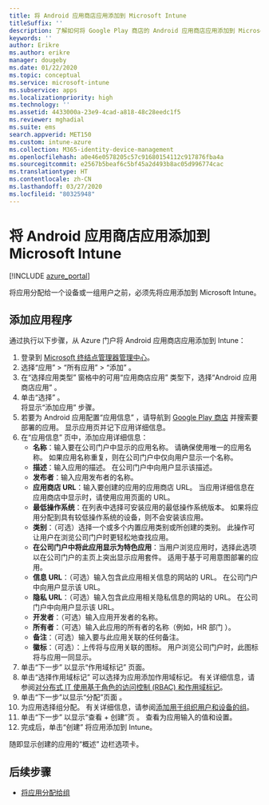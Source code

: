```yaml
---
title: 将 Android 应用商店应用添加到 Microsoft Intune
titleSuffix: ''
description: 了解如何将 Google Play 商店的 Android 应用商店应用添加到 Microsoft Intune。
keywords: ''
author: Erikre
ms.author: erikre
manager: dougeby
ms.date: 01/22/2020
ms.topic: conceptual
ms.service: microsoft-intune
ms.subservice: apps
ms.localizationpriority: high
ms.technology: ''
ms.assetid: 4433000a-23e9-4cad-a818-48c28eedc1f5
ms.reviewer: mghadial
ms.suite: ems
search.appverid: MET150
ms.custom: intune-azure
ms.collection: M365-identity-device-management
ms.openlocfilehash: a0e46e0578205c57c91680154112c917876fba4a
ms.sourcegitcommit: e2567b5beaf6c5bf45a2d493b8ac05d996774cac
ms.translationtype: HT
ms.contentlocale: zh-CN
ms.lasthandoff: 03/27/2020
ms.locfileid: "80325948"
---
```

# <a name="add-android-store-apps-to-microsoft-intune"></a>将 Android 应用商店应用添加到 Microsoft Intune

[!INCLUDE [azure_portal](../includes/azure_portal.md)]

将应用分配给一个设备或一组用户之前，必须先将应用添加到 Microsoft Intune。 

## <a name="add-an-app"></a>添加应用程序

通过执行以下步骤，从 Azure 门户将 Android 应用商店应用添加到 Intune：

1. 登录到 [Microsoft 终结点管理器管理中心](https://go.microsoft.com/fwlink/?linkid=2109431)。
2. 选择“应用”   > “所有应用”   > “添加”  。
3. 在“选择应用类型”  窗格中的可用“应用商店应用”  类型下，选择“Android 应用商店应用”  。
4. 单击“选择”  。<br>
   将显示“添加应用”  步骤。
5. 若要为 Android 应用配置“应用信息”  ，请导航到 [Google Play 商店](https://play.google.com/store) 并搜索要部署的应用。 显示应用页并记下应用详细信息。 
6. 在“应用信息”  页中，添加应用详细信息：
    - **名称**：输入要在公司门户中显示的应用名称。 请确保使用唯一的应用名称。 如果应用名称重复，则在公司门户中仅向用户显示一个名称。
    - **描述**：输入应用的描述。 在公司门户中向用户显示该描述。
    - **发布者**：输入应用发布者的名称。
    - **应用商店 URL**：输入要创建的应用的应用商店 URL。 当应用详细信息在应用商店中显示时，请使用应用页面的 URL。
    - **最低操作系统**：在列表中选择可安装应用的最低操作系统版本。 如果将应用分配到具有较低操作系统的设备，则不会安装该应用。
    - **类别**：（可选）选择一个或多个内置应用类别或所创建的类别。 此操作可让用户在浏览公司门户时更轻松地查找应用。
    - **在公司门户中将此应用显示为特色应用**：当用户浏览应用时，选择此选项以在公司门户的主页上突出显示应用套件。 适用于基于可用意图部署的应用。
    - **信息 URL**：（可选）输入包含此应用相关信息的网站的 URL。 在公司门户中向用户显示该 URL。
    - **隐私 URL**：（可选）输入包含此应用相关隐私信息的网站的 URL。 在公司门户中向用户显示该 URL。
    - **开发者**：（可选）输入应用开发者的名称。
    - **所有者**：（可选）输入此应用的所有者的名称（例如，HR 部门  ）。
    - **备注**：（可选）输入要与此应用关联的任何备注。
    - **徽标**：（可选）：上传将与应用关联的图标。 用户浏览公司门户时，此图标将与应用一同显示。
7. 单击“下一步”  以显示“作用域标记”  页面。
8. 单击“选择作用域标记”  可以选择为应用添加作用域标记。 有关详细信息，请参阅[对分布式 IT 使用基于角色的访问控制 (RBAC) 和作用域标记](../fundamentals/scope-tags.md)。
9. 单击“下一步”以显示“分配”页面   。
10. 为应用选择组分配。 有关详细信息，请参阅[添加用于组织用户和设备的组](../fundamentals/groups-add.md)。
11. 单击“下一步”  以显示“查看 + 创建”页  。 查看为应用输入的值和设置。
12. 完成后，单击“创建”  将应用添加到 Intune。

随即显示创建的应用的“概述”  边栏选项卡。

## <a name="next-steps"></a>后续步骤

- [将应用分配给组](apps-deploy.md)
